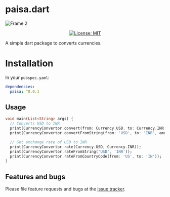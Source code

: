 # paisa.dart
![Frame 2](https://user-images.githubusercontent.com/18023153/198404390-87d406b9-9107-4b1d-bfe6-49d71f6bc3ab.png)
<center>
    <a href="https://opensource.org/licenses/MIT"><img src="https://img.shields.io/badge/license-MIT-purple.svg" alt="License: MIT"></a>
</center>

A simple dart package to converts currencies.
# Installation
In your `pubspec.yaml`:

```yaml
dependencies:
  paisa: ^0.0.1
```

## Usage

```dart
void main(List<String> args) {
  // Converts USD to INR
  print(CurrencyConvertor.convert(from: Currency.USD, to: Currency.INR, amount: 100));
  print(CurrencyConvertor.convertFromString(from: 'USD', to: 'INR', amount: 100));

  // Get exchange rate of USD to INR  
  print(CurrencyConvertor.rate(Currency.USD, Currency.INR));
  print(CurrencyConvertor.rateFromString('USD', 'INR'));
  print(CurrencyConvertor.rateFromCountryCode(from: 'US', to: 'IN'));
}
```

## Features and bugs

Please file feature requests and bugs at the [issue tracker][tracker].

[tracker]: https://github.com/icodelifee/paise.dart/issues